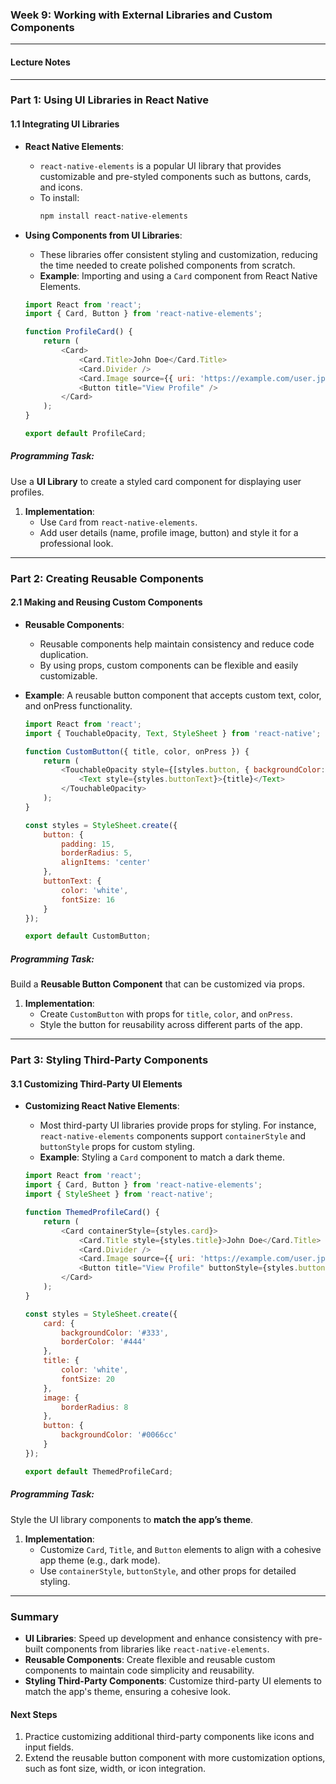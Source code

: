 ### Week 9: Working with External Libraries and Custom Components

---

#### Lecture Notes

---

### Part 1: Using UI Libraries in React Native

#### 1.1 Integrating UI Libraries

- **React Native Elements**:
  - `react-native-elements` is a popular UI library that provides customizable and pre-styled components such as buttons, cards, and icons.
  - To install:
    ```bash
    npm install react-native-elements
    ```

- **Using Components from UI Libraries**:
  - These libraries offer consistent styling and customization, reducing the time needed to create polished components from scratch.
  - **Example**: Importing and using a `Card` component from React Native Elements.

  ```javascript
  import React from 'react';
  import { Card, Button } from 'react-native-elements';

  function ProfileCard() {
      return (
          <Card>
              <Card.Title>John Doe</Card.Title>
              <Card.Divider />
              <Card.Image source={{ uri: 'https://example.com/user.jpg' }} />
              <Button title="View Profile" />
          </Card>
      );
  }

  export default ProfileCard;
  ```

##### Programming Task:
Use a **UI Library** to create a styled card component for displaying user profiles.

1. **Implementation**:
   - Use `Card` from `react-native-elements`.
   - Add user details (name, profile image, button) and style it for a professional look.

---

### Part 2: Creating Reusable Components

#### 2.1 Making and Reusing Custom Components

- **Reusable Components**:
  - Reusable components help maintain consistency and reduce code duplication.
  - By using props, custom components can be flexible and easily customizable.

- **Example**: A reusable button component that accepts custom text, color, and onPress functionality.

  ```javascript
  import React from 'react';
  import { TouchableOpacity, Text, StyleSheet } from 'react-native';

  function CustomButton({ title, color, onPress }) {
      return (
          <TouchableOpacity style={[styles.button, { backgroundColor: color }]} onPress={onPress}>
              <Text style={styles.buttonText}>{title}</Text>
          </TouchableOpacity>
      );
  }

  const styles = StyleSheet.create({
      button: {
          padding: 15,
          borderRadius: 5,
          alignItems: 'center'
      },
      buttonText: {
          color: 'white',
          fontSize: 16
      }
  });

  export default CustomButton;
  ```

##### Programming Task:
Build a **Reusable Button Component** that can be customized via props.

1. **Implementation**:
   - Create `CustomButton` with props for `title`, `color`, and `onPress`.
   - Style the button for reusability across different parts of the app.

---

### Part 3: Styling Third-Party Components

#### 3.1 Customizing Third-Party UI Elements

- **Customizing React Native Elements**:
  - Most third-party UI libraries provide props for styling. For instance, `react-native-elements` components support `containerStyle` and `buttonStyle` props for custom styling.
  - **Example**: Styling a `Card` component to match a dark theme.

  ```javascript
  import React from 'react';
  import { Card, Button } from 'react-native-elements';
  import { StyleSheet } from 'react-native';

  function ThemedProfileCard() {
      return (
          <Card containerStyle={styles.card}>
              <Card.Title style={styles.title}>John Doe</Card.Title>
              <Card.Divider />
              <Card.Image source={{ uri: 'https://example.com/user.jpg' }} style={styles.image} />
              <Button title="View Profile" buttonStyle={styles.button} />
          </Card>
      );
  }

  const styles = StyleSheet.create({
      card: {
          backgroundColor: '#333',
          borderColor: '#444'
      },
      title: {
          color: 'white',
          fontSize: 20
      },
      image: {
          borderRadius: 8
      },
      button: {
          backgroundColor: '#0066cc'
      }
  });

  export default ThemedProfileCard;
  ```

##### Programming Task:
Style the UI library components to **match the app’s theme**.

1. **Implementation**:
   - Customize `Card`, `Title`, and `Button` elements to align with a cohesive app theme (e.g., dark mode).
   - Use `containerStyle`, `buttonStyle`, and other props for detailed styling.

---

### Summary

- **UI Libraries**: Speed up development and enhance consistency with pre-built components from libraries like `react-native-elements`.
- **Reusable Components**: Create flexible and reusable custom components to maintain code simplicity and reusability.
- **Styling Third-Party Components**: Customize third-party UI elements to match the app's theme, ensuring a cohesive look.

#### Next Steps

1. Practice customizing additional third-party components like icons and input fields.
2. Extend the reusable button component with more customization options, such as font size, width, or icon integration.